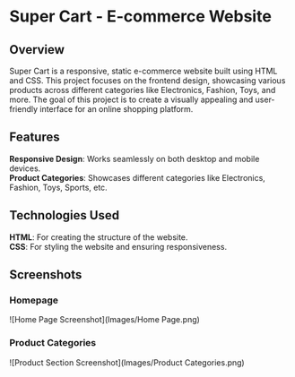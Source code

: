 # Super Cart - E-commerce Website

## Overview
Super Cart is a responsive, static e-commerce website built using HTML and CSS. This project focuses on the frontend design, showcasing various products across different categories like Electronics, Fashion, Toys, and more. The goal of this project is to create a visually appealing and user-friendly interface for an online shopping platform.

## Features
 **Responsive Design**: Works seamlessly on both desktop and mobile devices.  
 **Product Categories**: Showcases different categories like Electronics, Fashion, Toys, Sports, etc.

 
## Technologies Used
**HTML**: For creating the structure of the website.  
**CSS**: For styling the website and ensuring responsiveness.

## Screenshots
### Homepage

![Home Page Screenshot](Images/Home Page.png)  

### Product Categories  

![Product Section Screenshot](Images/Product Categories.png)







 


